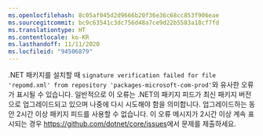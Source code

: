 ```yaml
---
ms.openlocfilehash: 8c05af045d2d9666b20f36e36c68cc853f906eae
ms.sourcegitcommit: bc9c63541c3dc756d48a7ce9d22b5583a18cf7fd
ms.translationtype: HT
ms.contentlocale: ko-KR
ms.lasthandoff: 11/11/2020
ms.locfileid: "94506879"
---
```


.NET 패키지를 설치할 때 `signature verification failed for file 'repomd.xml' from repository 'packages-microsoft-com-prod'`와 유사한 오류가 표시될 수 있습니다. 일반적으로 이 오류는 .NET의 패키지 피드가 최신 패키지 버전으로 업그레이드되고 있으며 나중에 다시 시도해야 함을 의미합니다. 업그레이드하는 동안 2시간 이상 패키지 피드를 사용할 수 없습니다. 이 오류 메시지가 2시간 이상 계속 표시되는 경우 <https://github.com/dotnet/core/issues>에서 문제를 제출하세요.
